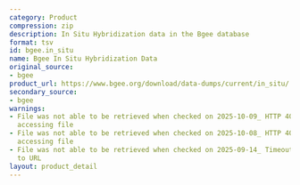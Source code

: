 ```yaml
---
category: Product
compression: zip
description: In Situ Hybridization data in the Bgee database
format: tsv
id: bgee.in_situ
name: Bgee In Situ Hybridization Data
original_source:
- bgee
product_url: https://www.bgee.org/download/data-dumps/current/in_situ/
secondary_source:
- bgee
warnings:
- File was not able to be retrieved when checked on 2025-10-09_ HTTP 404 error when
  accessing file
- File was not able to be retrieved when checked on 2025-10-08_ HTTP 404 error when
  accessing file
- File was not able to be retrieved when checked on 2025-09-14_ Timeout connecting
  to URL
layout: product_detail
---
```

